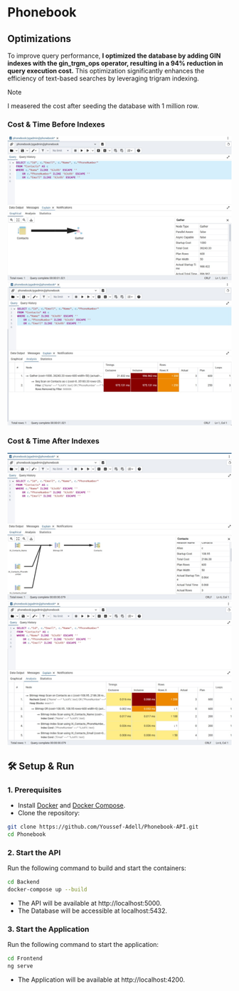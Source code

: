 # Phonebook


## Optimizations 
To improve query performance, **I optimized the database by adding GIN indexes with the gin_trgm_ops operator, resulting in a 94% reduction in query execution cost.** This optimization significantly enhances the efficiency of text-based searches by leveraging trigram indexing.


> [!NOTE]
> I measered the cost after seeding the database with 1 million row.

### Cost & Time Before Indexes
![Cost Before Index](./docs/cost-before-index.jpg)
![Time Before Index](./docs/time-before-index.jpg)

### Cost & Time After Indexes
![Cost After Index](./docs/cost-after-index.jpg)
![Time After Index](./docs/time-after-index.jpg)

## 🛠️ Setup & Run 
### 1. Prerequisites  
- Install [Docker](https://www.docker.com/) and [Docker Compose](https://docs.docker.com/compose/install/).  
- Clone the repository:  
```bash  
git clone https://github.com/Youssef-Adell/Phonebook-API.git 
cd Phonebook
```

### 2. Start the API  
Run the following command to build and start the containers:  
```bash 
cd Backend
docker-compose up --build  
```

- The API will be available at http://localhost:5000.
- The Database will be accessible at localhost:5432.


### 3. Start the Application  
Run the following command to start the application:  
```bash  
cd Frontend
ng serve 
```

- The Application will be available at http://localhost:4200.
